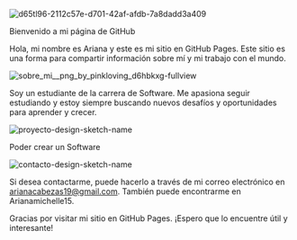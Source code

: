 ![d65tl96-2112c57e-d701-42af-afdb-7a8dadd3a409](https://user-images.githubusercontent.com/57606183/219269147-ecab8031-7392-417e-8f8f-28f3c02c86f7.png)

Bienvenido a mi página de GitHub
 
Hola, mi nombre es Ariana y este es mi sitio en GitHub Pages. Este sitio es una forma para compartir información sobre mí y mi trabajo con el mundo.

![sobre_mi__png_by_pinkloving_d6hbkxg-fullview](https://user-images.githubusercontent.com/57606183/219269358-29135ea5-5eec-4741-b838-153816c2d7bf.png)

Soy un estudiante de la carrera de Software. Me apasiona seguir estudiando y estoy siempre buscando nuevos desafíos y oportunidades para aprender y crecer.

![proyecto-design-sketch-name](https://user-images.githubusercontent.com/57606183/219269669-424574ae-28aa-4a16-8906-9a678032eb8a.png)

Poder crear un Software

![contacto-design-sketch-name](https://user-images.githubusercontent.com/57606183/219269951-e7d7ee88-4343-4469-a2e4-700c0f4dd586.png)

Si desea contactarme, puede hacerlo a través de mi correo electrónico en arianacabezas19@gmail.com. También puede encontrarme en Arianamichelle15.

Gracias por visitar mi sitio en GitHub Pages. ¡Espero que lo encuentre útil y interesante!
